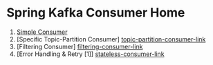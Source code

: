 # Spring Kafka Consumer Home

1. [Simple Consumer][simple-consumer-link] <br/>
2. [Specific Topic-Partition Consumer] [topic-partition-consumer-link] <br/>
3. [Filtering Consumer] [filtering-consumer-link] <br/>
4. [Error Handling & Retry [1]] [stateless-consumer-link] <br/>

[comment]: <> (link list)
[simple-consumer-link]: simple-consumer "Simple Consumer"
[topic-partition-consumer-link]: specific-consumer "Specific Topic-Partition Consumer"
[filtering-consumer-link]: filter-consumer "Filtering Consumer"
[stateless-consumer-link]: stateless-retrying-consumer "Stateless Retry"

